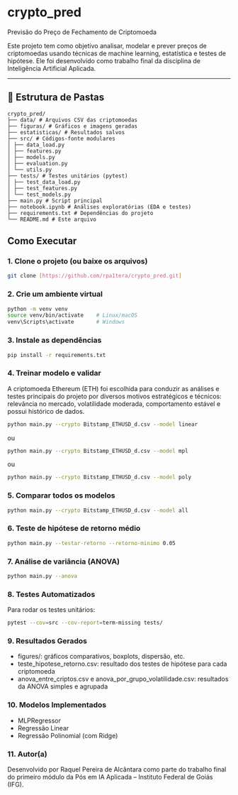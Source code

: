 # crypto_pred
Previsão do Preço de Fechamento de Criptomoeda

Este projeto tem como objetivo analisar, modelar e prever preços de criptomoedas usando técnicas de machine learning, estatística e testes de hipótese. Ele foi desenvolvido como trabalho final da disciplina de Inteligência Artificial Aplicada.

---

## 📁 Estrutura de Pastas

```shell
crypto_pred/
├── data/ # Arquivos CSV das criptomoedas
├── figuras/ # Gráficos e imagens geradas
├── estatisticas/ # Resultados salvos
├── src/ # Códigos-fonte modulares
│ ├── data_load.py
│ ├── features.py
│ ├── models.py
│ ├── evaluation.py
│ └── utils.py
├── tests/ # Testes unitários (pytest)
│ ├── test_data_load.py
│ ├── test_features.py
│ └── test_models.py
├── main.py # Script principal
├── notebook.ipynb # Análises exploratórias (EDA e testes)
├── requirements.txt # Dependências do projeto
└── README.md # Este arquivo
```

## Como Executar

### 1. Clone o projeto (ou baixe os arquivos)

```bash
git clone [https://github.com/rpa1tera/crypto_pred.git]
```

### 2. Crie um ambiente virtual
```bash
python -m venv venv
source venv/bin/activate    # Linux/macOS
venv\Scripts\activate       # Windows
```

### 3. Instale as dependências
```bash
pip install -r requirements.txt
```

### 4. Treinar modelo e validar

A criptomoeda Ethereum (ETH) foi escolhida para conduzir as análises e testes principais do projeto por diversos motivos estratégicos e técnicos: relevância no mercado, volatilidade moderada, comportamento estável e possui histórico de dados. 

```bash
python main.py --crypto Bitstamp_ETHUSD_d.csv --model linear
```

ou

```bash
python main.py --crypto Bitstamp_ETHUSD_d.csv --model mpl
```

ou 

```bash
python main.py --crypto Bitstamp_ETHUSD_d.csv --model poly
```

### 5. Comparar todos os modelos

```bash
python main.py --crypto Bitstamp_ETHUSD_d.csv --model all
```

### 6. Teste de hipótese de retorno médio

```bash
python main.py --testar-retorno --retorno-minimo 0.05
```

### 7. Análise de variância (ANOVA)

```bash
python main.py --anova
```

### 8. Testes Automatizados

Para rodar os testes unitários: 

```bash
pytest --cov=src --cov-report=term-missing tests/
```

### 9. Resultados Gerados

- figures/: gráficos comparativos, boxplots, dispersão, etc.
- teste_hipotese_retorno.csv: resultado dos testes de hipótese para cada criptomoeda
- anova_entre_criptos.csv e anova_por_grupo_volatilidade.csv: resultados da ANOVA simples e agrupada

### 10. Modelos Implementados

- MLPRegressor
- Regressão Linear
- Regressão Polinomial (com Ridge)

### 11. Autor(a)

Desenvolvido por Raquel Pereira de Alcântara como parte do trabalho final do primeiro módulo da Pós em IA Aplicada – Instituto Federal de Goiás (IFG).


